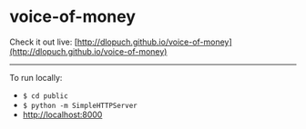 voice-of-money
==============

Check it out live: [http://dlopuch.github.io/voice-of-money](http://dlopuch.github.io/voice-of-money)

-----

To run locally:
* `$ cd public`
* `$ python -m SimpleHTTPServer`
* [http://localhost:8000](http://localhost:8000)
